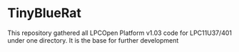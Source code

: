 TinyBlueRat
===========

This repository gathered all LPCOpen Platform v1.03 code for LPC11U37/401 under one directory. It is the base for further development

